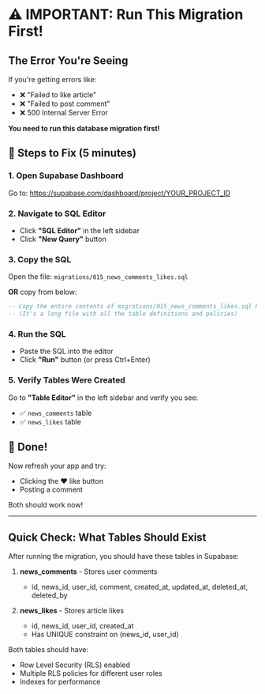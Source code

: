 # ⚠️ IMPORTANT: Run This Migration First!

## The Error You're Seeing

If you're getting errors like:

- ❌ "Failed to like article"
- ❌ "Failed to post comment"
- ❌ 500 Internal Server Error

**You need to run this database migration first!**

## 🔧 Steps to Fix (5 minutes)

### 1. Open Supabase Dashboard

Go to: https://supabase.com/dashboard/project/YOUR_PROJECT_ID

### 2. Navigate to SQL Editor

- Click **"SQL Editor"** in the left sidebar
- Click **"New Query"** button

### 3. Copy the SQL

Open the file: `migrations/015_news_comments_likes.sql`

**OR** copy from below:

```sql
-- Copy the entire contents of migrations/015_news_comments_likes.sql here
-- (It's a long file with all the table definitions and policies)
```

### 4. Run the SQL

- Paste the SQL into the editor
- Click **"Run"** button (or press Ctrl+Enter)

### 5. Verify Tables Were Created

Go to **"Table Editor"** in the left sidebar and verify you see:

- ✅ `news_comments` table
- ✅ `news_likes` table

## 🎉 Done!

Now refresh your app and try:

- Clicking the ❤️ like button
- Posting a comment

Both should work now!

---

## Quick Check: What Tables Should Exist

After running the migration, you should have these tables in Supabase:

1. **news_comments** - Stores user comments

   - id, news_id, user_id, comment, created_at, updated_at, deleted_at, deleted_by

2. **news_likes** - Stores article likes
   - id, news_id, user_id, created_at
   - Has UNIQUE constraint on (news_id, user_id)

Both tables should have:

- Row Level Security (RLS) enabled
- Multiple RLS policies for different user roles
- Indexes for performance


